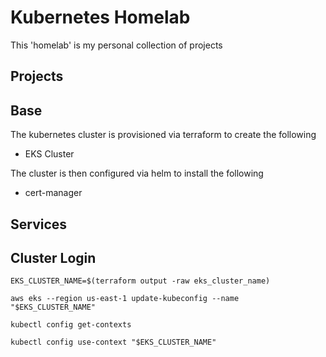 # Kubernetes Homelab
This 'homelab' is my personal collection of projects

## Projects

## Base
The kubernetes cluster is provisioned via terraform to create the following
- EKS Cluster

The cluster is then configured via helm to install the following
- cert-manager


## Services

## Cluster Login
```
EKS_CLUSTER_NAME=$(terraform output -raw eks_cluster_name)

aws eks --region us-east-1 update-kubeconfig --name "$EKS_CLUSTER_NAME"

kubectl config get-contexts

kubectl config use-context "$EKS_CLUSTER_NAME"
```